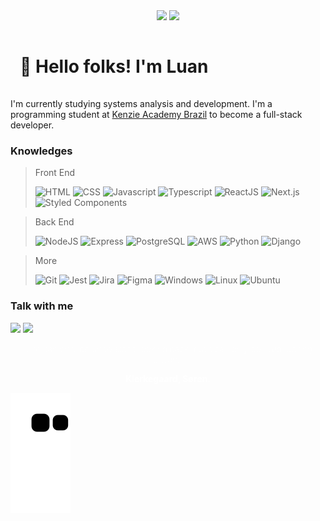 <div align="center">
<img height="150" src="https://github-readme-stats.vercel.app/api?username=LuanFlorencioo&hide=contribs&count_private=true&show_icons=true&bg_color=0,ff5500,f90&title_color=fff&text_color=fff&icon_color=fff&border_color=fff" />
<img height="150" src="https://github-readme-stats.vercel.app/api/top-langs/?username=LuanFlorencioo&bg_color=0,f90,ff5500&title_color=fff&text_color=fff&icon_color=fff&border_color=fff&layout=compact" /> 
</div>

<h1 style="padding: 15px; font-weight: 700;">👋 Hello folks! I'm Luan</h1>

I'm currently studying systems analysis and development. I'm a programming student at [Kenzie Academy Brazil](https://kenzie.com.br/) to become a full-stack developer.

### Knowledges

> Front End
>
> ![HTML](https://img.shields.io/badge/HTML-200?style=for-the-badge&logo=html5&logoColor=a00)
> ![CSS](https://img.shields.io/badge/CSS-002?style=for-the-badge&logo=css3&logoColor=0af)
> ![Javascript](https://img.shields.io/badge/JavaScript-550?style=for-the-badge&logo=javascript&logoColor=f7df1e)
> ![Typescript](https://img.shields.io/badge/TypeScript-007ACC?style=for-the-badge&logo=typescript&logoColor=fff)
> ![ReactJS](https://img.shields.io/badge/React-20232A?style=for-the-badge&logo=react&logoColor=61DAFB)
> ![Next.js](https://img.shields.io/badge/Next-000?style=for-the-badge&logo=next.js&logoColor=)
> ![Styled Components](https://img.shields.io/badge/styled--components-a28?style=for-the-badge&logo=styled-components&logoColor=)

> Back End
> 
> ![NodeJS](https://img.shields.io/badge/Node.js-379237?style=for-the-badge&logo=node.js&logoColor=fff)
> ![Express](https://img.shields.io/badge/Express-ddd?style=for-the-badge&logo=express&logoColor=000)
> ![PostgreSQL](https://img.shields.io/badge/PostgreSQL-114?style=for-the-badge&logo=postgresql&logoColor=)
> ![AWS](https://img.shields.io/badge/AWS-444?style=for-the-badge&logo=amazon&logoColor=)
> ![Python](https://img.shields.io/badge/Python-fd0?style=for-the-badge&logo=python&logoColor=)
> ![Django](https://img.shields.io/badge/Django-150?style=for-the-badge&logo=django&logoColor=)

> More
> 
> ![Git](https://img.shields.io/badge/GIT-ddd?style=for-the-badge&logo=git&logoColor=)
> ![Jest](https://img.shields.io/badge/Jest-502?style=for-the-badge&logo=jest&logoColor=)
> ![Jira](https://img.shields.io/badge/Jira-09f?style=for-the-badge&logo=jira&logoColor=)
> ![Figma](https://img.shields.io/badge/Figma-82f?style=for-the-badge&logo=figma&logoColor=fff)
> ![Windows](https://img.shields.io/badge/Windows-07f?style=for-the-badge&logo=windows&logoColor=)
> ![Linux](https://img.shields.io/badge/Linux-f70?style=for-the-badge&logo=linux&logoColor=000)
> ![Ubuntu](https://img.shields.io/badge/Ubuntu-eee?style=for-the-badge&logo=ubuntu&logoColor=)

### Talk with me

<a href="https://wa.me/+5521964216903"><img src="https://img.shields.io/badge/discord-240?style=for-the-badge&logo=whatsapp&logoColor=" target="_blank"></a>
<a href="https://linkedin.com/in/luanflorencioo"><img src="https://img.shields.io/badge/linkedin-23a?style=for-the-badge&logo=linkedin&logoColor=" target="_blank"></a>

<p align="center" style="color: #fff; font-weight: 100"><q>Life can only be understood looking back, but it can only be lived looking forward.</q></p>
<p align="center" style="color: #fff; font-weight: 700">Kierkegaard, Søren.</p>

<img align="center" src="https://github.com/LuanFlorencioo/LuanFlorencioo/blob/output/github-contribution-grid-snake.svg" />
